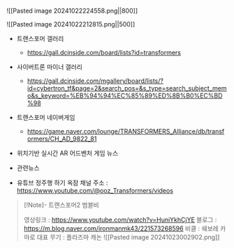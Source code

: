 
![[Pasted image 20241022224558.png||800]]

![[Pasted image 20241022212815.png||500]]


* 트랜스포머 갤러리
	* https://gall.dcinside.com/board/lists?id=transformers
* 사이버트론 마이너 갤러리 
	* https://gall.dcinside.com/mgallery/board/lists/?id=cybertron_tf&page=2&search_pos=&s_type=search_subject_memo&s_keyword=%EB%94%94%EC%85%89%ED%8B%B0%EC%BD%98
* 트랜스포머 네이버게임
	*  https://game.naver.com/lounge/TRANSFORMERS_Alliance/db/transformers/CH_AD_9822_81
* 위치기반 실시간 AR 어드벤처 게임 뉴스 
* 관련뉴스

*  유튜브 정주행 하기 
  옥잠 채널 주소 : https://www.youtube.com/@ooz_Transformers/videos

>[!Note]- 트랜스포머2 범블비 
>
>영상링크 : https://www.youtube.com/watch?v=HuniYkhCjYE
>블로그 : https://m.blog.naver.com/ironmanmk43/221573268596
>비클 : 쉐보레 카마로
>대표 무기 : 플라즈마 캐논
>![[Pasted image 20241023002902.png]]
		


